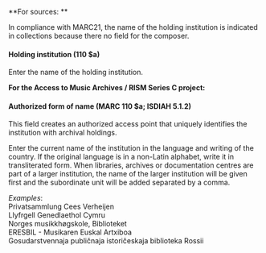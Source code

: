 **For sources: **

In compliance with MARC21, the name of the holding institution is indicated in collections because there no field for the composer.

#### Holding institution (110 $a)

Enter the name of the holding institution.

**For the Access to Music Archives / RISM Series C project:**

#### Authorized form of name (MARC 110 $a; ISDIAH 5.1.2)

This field creates an authorized access point that uniquely identifies the institution with archival holdings.

Enter the current name of the institution in the language and writing of the country. If the original language is in a non-Latin alphabet, write it in transliterated form. When libraries, archives or documentation centres are part of a larger institution, the name of the larger institution will be given first and the subordinate unit will be added separated by a comma.

_Examples_:  
Privatsammlung Cees Verheijen  
Llyfrgell Genedlaethol Cymru  
Norges musikkhøgskole, Biblioteket  
ERESBIL - Musikaren Euskal Artxiboa  
Gosudarstvennaja publičnaja istoričeskaja biblioteka Rossii
